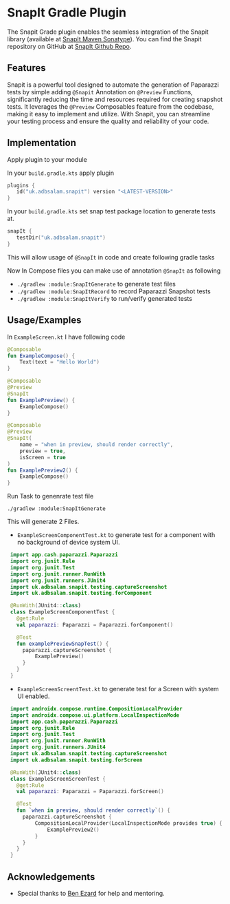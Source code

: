 # SnapIt Gradle Plugin

The Snapit Grade plugin enables the seamless integration of the Snapit library (available at [SnapIt Maven Sonatype]( https://central.sonatype.com/namespace/uk.adbsalam.snapit)). You can find the Snapit repository on GitHub at [SnapIt Github Repo]( https://github.com/MuhammadAbdulSalam/snapit ).



## Features

Snapit is a powerful tool designed to automate the generation of Paparazzi tests by simple adding ```@Snapit``` Annotation on ```@Preview``` Functions, significantly reducing the time and resources required for creating snapshot tests. It leverages the ```@Preview``` Composables feature from the codebase, making it easy to implement and utilize. With Snapit, you can streamline your testing process and ensure the quality and reliability of your code.
## Implementation

Apply plugin to your module

In your ```build.gradle.kts``` apply plugin

```kotlin
plugins {
   id("uk.adbsalam.snapit") version "<LATEST-VERSION>"
}
```

In your ```build.gradle.kts``` set snap test package location to generate tests at.
```kotlin
snapIt {
   testDir("uk.adbsalam.snapit")
}
```

This will allow usage of ```@SnapIt``` in code and create following gradle tasks

Now In Compose files you can make use of annotation ```@SnapIt``` as following

- ```./gradlew :module:SnapItGenerate``` to generate test files
- ```./gradlew :module:SnapItRecord``` to record Paparazzi Snapshot tests
- ```./gradlew :module:SnapItVerify``` to run/verify generated tests


## Usage/Examples

In ```ExampleScreen.kt``` I have following code

```kotlin
@Composable
fun ExampleCompose() {
    Text(text = "Hello World")
}

@Composable
@Preview
@SnapIt
fun ExamplePreview() {
    ExampleCompose()
}

@Composable
@Preview
@SnapIt(
    name = "when in preview, should render correctly",
    preview = true,
    isScreen = true
)
fun ExamplePreview2() {
    ExampleCompose()
}
```
Run Task to genenrate test file

```./gradlew :module:SnapItGenerate```

This will generate 2 Files.
- ```ExampleScreenComponentTest.kt``` to generate test for a component with no
  background of device system UI.
```kotlin
 import app.cash.paparazzi.Paparazzi
 import org.junit.Rule
 import org.junit.Test
 import org.junit.runner.RunWith
 import org.junit.runners.JUnit4
 import uk.adbsalam.snapit.testing.captureScreenshot
 import uk.adbsalam.snapit.testing.forComponent

 @RunWith(JUnit4::class)
 class ExampleScreenComponentTest {
   @get:Rule
   val paparazzi: Paparazzi = Paparazzi.forComponent()

   @Test
   fun examplePreviewSnapTest() {
     paparazzi.captureScreenshot {
         ExamplePreview()
     }
   }
 }
```

- ```ExampleScreenScreentTest.kt``` to generate test for a Screen with system UI enabled.
```kotlin 
 import androidx.compose.runtime.CompositionLocalProvider
 import androidx.compose.ui.platform.LocalInspectionMode
 import app.cash.paparazzi.Paparazzi
 import org.junit.Rule
 import org.junit.Test
 import org.junit.runner.RunWith
 import org.junit.runners.JUnit4
 import uk.adbsalam.snapit.testing.captureScreenshot
 import uk.adbsalam.snapit.testing.forScreen

 @RunWith(JUnit4::class)
 class ExampleScreenScreenTest {
   @get:Rule
   val paparazzi: Paparazzi = Paparazzi.forScreen()

   @Test
   fun `when in preview, should render correctly`() {
     paparazzi.captureScreenshot {
         CompositionLocalProvider(LocalInspectionMode provides true) {
             ExamplePreview2()
         }
     }
   }
 }
```






## Acknowledgements

- Special thanks to [Ben Ezard](https://github.com/Ezard) for help and mentoring.

